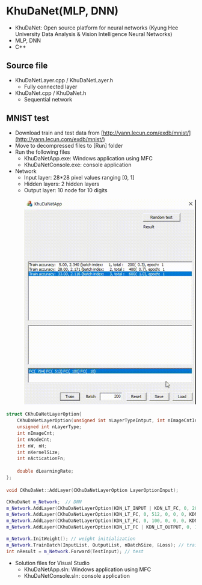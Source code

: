 # KhuDaNet(MLP, DNN)
* KhuDaNet: Open source platform for neural networks (Kyung Hee University Data Analysis & Vision Intelligence Neural Networks)
* MLP, DNN
* C++

## Source file
* KhuDaNetLayer.cpp / KhuDaNetLayer.h
  + Fully connected layer
* KhuDaNet.cpp / KhuDaNet.h
  + Sequential network
  
## MNIST test
* Download train and test data from [http://yann.lecun.com/exdb/mnist/](http://yann.lecun.com/exdb/mnist/)
* Move to decompressed files to [Run] folder
* Run the following files
  + KhuDaNetApp.exe: Windows application using MFC
  + KhuDaNetConsole.exe: console application
* Network
  + Input layer: 28*28 pixel values ranging [0, 1]
  + Hidden layers: 2 hidden layers
  + Output layer: 10 node for 10 digits
  <br><br> <img src="KhuDaNet(DNN).gif"></img>  
``` C++
struct CKhuDaNetLayerOption{
	CKhuDaNetLayerOption(unsigned int nLayerTypeIntput, int nImageCntInput, int nNodeCntIput, int nWidthInput, int nHeightInput, int nKernelSizeInput, int nActicationFnInput, double dLearningRateInput);
	unsigned int nLayerType;
	int nImageCnt;
	int nNodeCnt;
	int nW, nH;
	int nKernelSize;
	int nActicationFn;

	double dLearningRate;
};

void CKhuDaNet::AddLayer(CKhuDaNetLayerOption LayerOptionInput);
``` 

``` C++
CKhuDaNet m_Network;  // DNN
m_Network.AddLayer(CKhuDaNetLayerOption(KDN_LT_INPUT | KDN_LT_FC, 0, 28*28, 0, 0, 0, 0, 0.15));
m_Network.AddLayer(CKhuDaNetLayerOption(KDN_LT_FC, 0, 512, 0, 0, 0, KDN_AF_RELU, 0.15));
m_Network.AddLayer(CKhuDaNetLayerOption(KDN_LT_FC, 0, 100, 0, 0, 0, KDN_AF_RELU, 0.15));
m_Network.AddLayer(CKhuDaNetLayerOption(KDN_LT_FC | KDN_LT_OUTPUT, 0, 10, 0, 0, 0, KDN_AF_SOFTMAX, 0.15));
```

``` C++
m_Network.InitWeight(); // weight initialization
m_Network.TrainBatch(InputList, OutputList, nBatchSize, &Loss); // training
int nResult = m_Network.Forward(TestInput); // test
```

* Solution files for Visual Studio
  + KhuDaNetApp.sln: Windows application using MFC
  + KhuDaNetConsole.sln: console application

